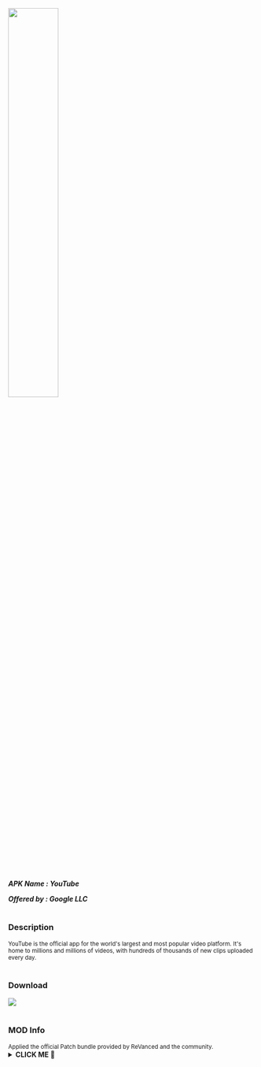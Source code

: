 <img src="https://img.utdstc.com/icon/0f9/912/0f99129b8f31cd62c2b4d4402dd49cb8ad36dd15defb187776d723c2459fb4f7:200" style="width: 45%">

***APK Name : YouTube***

***Offered by : _Google LLC_***

#

### Description
<sub>
YouTube is the official app for the world's largest and most popular video platform. It's home to millions and millions of videos, with hundreds of thousands of new clips uploaded every day.
</sub>

#

### Download
[![](https://img.shields.io/badge/dynamic/json?labelColor=black&color=black&label=YOUTUBE&query=%24%5B"com.google.android.youtube.apk"%5D&url=https%3A%2F%2Fraw.githubusercontent.com%2FSCP-017%2Fmain%2Fmain%2Frevanced%2Fassets%2Fversions%2Flatest%2Fversions.json&logo=YouTube&style=for-the-badge)](https://github.com/SCP-017/repo.1/releases/latest/download/youtube.apk)

#

### MOD Info
<sub>
Applied the official Patch bundle provided by ReVanced and the community.
</sub>

<details><summary><b> CLICK ME 🥺 </b></summary>

> <sub> Hides the crowdfunding box between the player and video description. </sub>

> <sub> Hides progress bar and time counter on videos. </sub>

</details>
